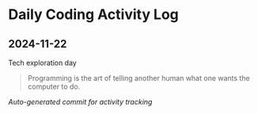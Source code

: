 # Daily Coding Activity Log

## 2024-11-22

Tech exploration day

> Programming is the art of telling another human what one wants the computer to do.

*Auto-generated commit for activity tracking*
